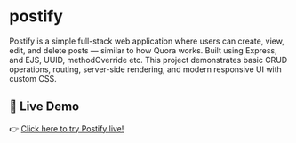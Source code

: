 # postify
Postify is a simple full-stack web application where users can create, view, edit, and delete posts — similar to how Quora works. Built using Express, and EJS, UUID, methodOverride etc. This project demonstrates basic CRUD operations, routing, server-side rendering, and modern responsive UI with custom CSS.
## 🚀 Live Demo

👉 [Click here to try Postify live!](https://postify.onrender.com)
